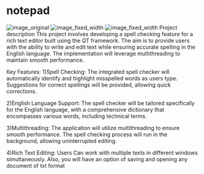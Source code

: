 # notepad
![image_original](https://github.com/LuckyMan26/notepad/assets/90770582/970cdf01-91ca-45ee-82aa-f47c501a063b)
![image_fixed_width](https://github.com/LuckyMan26/notepad/assets/90770582/9cb793c8-3aca-4e79-8fe4-908924a53d49)
![image_fixed_width](https://github.com/LuckyMan26/notepad/assets/90770582/d14d7833-13c2-4e17-ae85-f18a8e902614)
Project description
This project involves developing a spell checking feature for a rich text editor built using the QT framework. The aim is to provide users with the ability to write and edit text while ensuring accurate spelling in the English language. The implementation will leverage multithreading to maintain smooth performance.

Key Features:
1)Spell Checking: The integrated spell checker will automatically identify and highlight misspelled words as users type. Suggestions for correct spellings will be provided, allowing quick corrections.

 2)English Language Support: The spell checker will be tailored specifically for the English language, with a comprehensive dictionary that encompasses various words, including technical terms.

3)Multithreading: The application will utilize multithreading to ensure smooth performance. The spell checking process will run in the background, allowing uninterrupted editing.

4)Rich Text Editing: Users Can work with multiple texts in different windows simultaneously. Also, you will have an option of saving and opening any document of txt format

